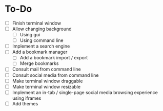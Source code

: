 # To-Do
- [ ] Finish terminal window
- [ ] Allow changing background
  - [ ] Using gui
  - [ ] Using command line
- [ ] Implement a search engine
- [ ] Add a bookmark manager
  - [ ] Add a bookmark import / export
  - [ ] Merge bookmarks
- [ ] Consult mail from command line
- [ ] Consult social media from command line
- [ ] Make terminal window draggable
- [ ] Make terminal window resizable
- [ ] Implement an in-tab / single-page social media browsing experience using iframes
- [ ] Add themes